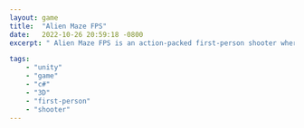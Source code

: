 ```yaml
---
layout: game
title:  "Alien Maze FPS"
date:   2022-10-26 20:59:18 -0800
excerpt: " Alien Maze FPS is an action-packed first-person shooter where you navigate a challenging maze teeming with hostile aliens. Armed with a basic rifle, you'll battle your way through, collecting weapon upgrades, restocking ammo, and finding healing stations to survive the journey. Can you conquer the maze and eliminate the alien threat?"

tags:
    - "unity"
    - "game"
    - "c#"
    - "3D"
    - "first-person"
    - "shooter"
---
```

